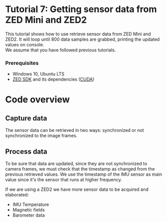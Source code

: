 # Tutorial 7: Getting sensor data from ZED Mini and ZED2

This tutorial shows how to use retrieve sensor data from ZED Mini and ZED2. It will loop until 800 data samples are grabbed, printing the updated values on console.<br/>
We assume that you have followed previous tutorials.

### Prerequisites

- Windows 10, Ubuntu LTS
- [ZED SDK](https://www.stereolabs.com/developers/) and its dependencies ([CUDA](https://developer.nvidia.com/cuda-downloads))

# Code overview

## Capture data

The sensor data can be retrieved in two ways: synchronized or not synchronized to the image frames.

## Process data

To be sure that data are updated, since they are not synchronized to camera frames, we must check that the timestamp as changed from the previous retrieved values. We use the timestamp of the IMU sensor as main value since it's the sensor that runs at higher frequency.

If we are using a ZED2 we have more sensor data to be acquired and elaborated:

- IMU Temperature
- Magnetic fields
- Barometer data